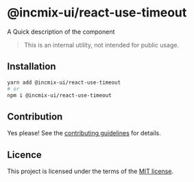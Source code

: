 # @incmix-ui/react-use-timeout

A Quick description of the component

> This is an internal utility, not intended for public usage.

## Installation

```sh
yarn add @incmix-ui/react-use-timeout
# or
npm i @incmix-ui/react-use-timeout
```

## Contribution

Yes please! See the
[contributing guidelines](https://github.com/incmix-ui/incmix-ui/blob/master/CONTRIBUTING.md)
for details.

## Licence

This project is licensed under the terms of the
[MIT license](https://github.com/incmix-ui/incmix-ui/blob/master/LICENSE).
